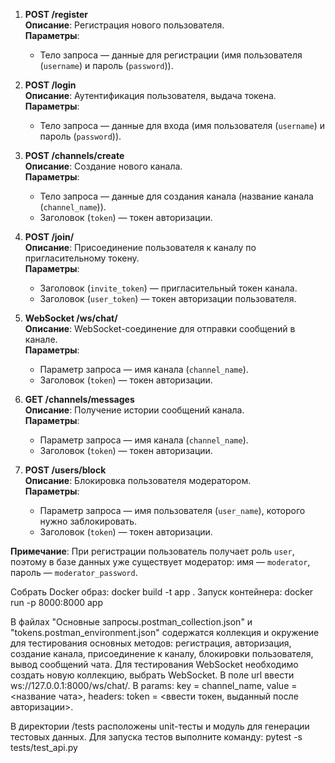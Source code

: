 1. **POST /register**  
   **Описание**: Регистрация нового пользователя.  
   **Параметры**:  
   - Тело запроса — данные для регистрации (имя пользователя (`username`) и пароль (`password`)).

2. **POST /login**  
   **Описание**: Аутентификация пользователя, выдача токена.  
   **Параметры**:  
   - Тело запроса — данные для входа (имя пользователя (`username`) и пароль (`password`)).

3. **POST /channels/create**  
   **Описание**: Создание нового канала.  
   **Параметры**:  
   - Тело запроса — данные для создания канала (название канала (`channel_name`)).  
   - Заголовок (`token`) — токен авторизации.

4. **POST /join/**  
   **Описание**: Присоединение пользователя к каналу по пригласительному токену.  
   **Параметры**:  
   - Заголовок (`invite_token`) — пригласительный токен канала.  
   - Заголовок (`user_token`) — токен авторизации пользователя.

5. **WebSocket /ws/chat/**  
   **Описание**: WebSocket-соединение для отправки сообщений в канале.  
   **Параметры**:  
   - Параметр запроса — имя канала (`channel_name`).  
   - Заголовок (`token`) — токен авторизации.

6. **GET /channels/messages**  
   **Описание**: Получение истории сообщений канала.  
   **Параметры**:  
   - Параметр запроса — имя канала (`channel_name`).  
   - Заголовок (`token`) — токен авторизации.

7. **POST /users/block**  
   **Описание**: Блокировка пользователя модератором.  
   **Параметры**:  
   - Параметр запроса — имя пользователя (`user_name`), которого нужно заблокировать.  
   - Заголовок (`token`) — токен авторизации.

**Примечание**: При регистрации пользователь получает роль `user`, поэтому в базе данных уже существует модератор: имя — `moderator`, пароль — `moderator_password`.

Собрать Docker образ: docker build -t app .
Запуск контейнера:  docker run  -p 8000:8000 app

В файлах "Основные запросы.postman_collection.json" и "tokens.postman_environment.json" содержатся коллекция и окружение для тестирования основных методов: регистрация, авторизация, создание канала, присоединение к каналу, блокировки пользователя, вывод сообщений чата. 
Для тестирования WebSocket необходимо создать новую коллекцию, выбрать WebSocket. В поле url ввести ws://127.0.0.1:8000/ws/chat/. В params: key = channel_name, value = <название чата>, headers: token = <ввести токен, выданный после авторизации>.

В директории /tests расположены unit-тесты и модуль для генерации тестовых данных. Для запуска тестов выполните команду:
pytest -s tests/test_api.py